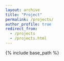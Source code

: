 ```yaml
---
layout: archive
title: "Project"
permalink: /projects/
author_profile: true
redirect_from:
  - /projects
  - /projects.html
---
```


{% include base_path %}






